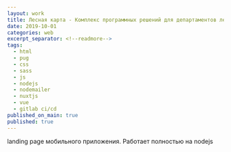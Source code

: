 ```yaml
---
layout: work
title: Лесная карта - Комплекс программных решений для департаментов лесного хозяйства и предприятий лесной отрасли
date: 2019-10-01
categories: web
excerpt_separator: <!--readmore-->
tags:
  - html
  - pug
  - css
  - sass
  - js
  - nodejs
  - nodemailer
  - nuxtjs
  - vue
  - gitlab ci/cd
published_on_main: true
published: true
---
```

landing page мобильного приложения. Работает полностью на nodejs
